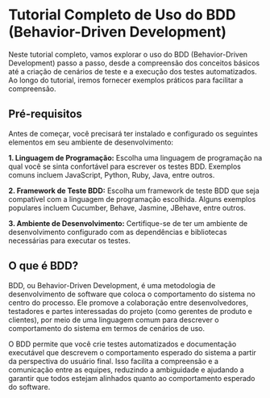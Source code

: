 # Tutorial Completo de Uso do BDD (Behavior-Driven Development)
Neste tutorial completo, vamos explorar o uso do BDD (Behavior-Driven Development) passo a passo, desde a compreensão dos conceitos básicos até a criação de cenários de teste e a execução dos testes automatizados. Ao longo do tutorial, iremos fornecer exemplos práticos para facilitar a compreensão.

## Pré-requisitos
Antes de começar, você precisará ter instalado e configurado os seguintes elementos em seu ambiente de desenvolvimento:

__1. Linguagem de Programação:__ Escolha uma linguagem de programação na qual você se sinta confortável para escrever os testes BDD. Exemplos comuns incluem JavaScript, Python, Ruby, Java, entre outros.

__2. Framework de Teste BDD:__ Escolha um framework de teste BDD que seja compatível com a linguagem de programação escolhida. Alguns exemplos populares incluem Cucumber, Behave, Jasmine, JBehave, entre outros.

__3. Ambiente de Desenvolvimento:__ Certifique-se de ter um ambiente de desenvolvimento configurado com as dependências e bibliotecas necessárias para executar os testes.

## O que é BDD?
BDD, ou Behavior-Driven Development, é uma metodologia de desenvolvimento de software que coloca o comportamento do sistema no centro do processo. Ele promove a colaboração entre desenvolvedores, testadores e partes interessadas do projeto (como gerentes de produto e clientes), por meio de uma linguagem comum para descrever o comportamento do sistema em termos de cenários de uso.

O BDD permite que você crie testes automatizados e documentação executável que descrevem o comportamento esperado do sistema a partir da perspectiva do usuário final. Isso facilita a compreensão e a comunicação entre as equipes, reduzindo a ambiguidade e ajudando a garantir que todos estejam alinhados quanto ao comportamento esperado do software.



